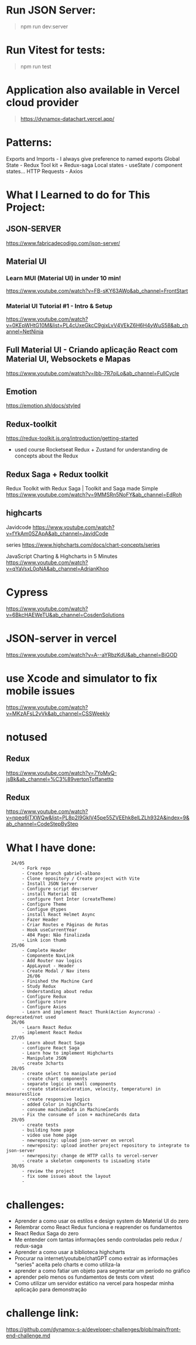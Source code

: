 # Run JSON Server:
> npm run dev:server

# Run Vitest for tests:
> npm run test

# Application also available in Vercel cloud provider
> https://dynamox-datachart.vercel.app/

# Patterns:
Exports and Imports - I always give preference to named exports
Global State - Redux Tool kit + Redux-saga
Local states - useState / component states...
HTTP Requests - Axios

# What I Learned to do for This Project:
  ## JSON-SERVER
  https://www.fabricadecodigo.com/json-server/

  ## Material UI

  ### Learn MUI (Material UI) in under 10 min!
  https://www.youtube.com/watch?v=FB-sKY63AWo&ab_channel=FrontStart

  ### Material UI Tutorial #1 - Intro & Setup
  https://www.youtube.com/watch?v=0KEpWHtG10M&list=PL4cUxeGkcC9gjxLvV4VEkZ6H6H4yWuS58&ab_channel=NetNinja
  
  ## Full Material UI - Criando aplicação React com Material UI, Websockets e Mapas
  https://www.youtube.com/watch?v=Ibb-7R7oiLo&ab_channel=FullCycle

  ## Emotion
  https://emotion.sh/docs/styled

  ## Redux-toolkit 
  https://redux-toolkit.js.org/introduction/getting-started
  - used course Rocketseat Redux + Zustand for understanding de concepts about the Redux

  ## Redux Saga + Redux toolkit
  Redux Toolkit with Redux Saga | Toolkit and Saga made Simple
  https://www.youtube.com/watch?v=9MMSRn5NoFY&ab_channel=EdRoh

  ## highcarts
  Javidcode
  https://www.youtube.com/watch?v=fYkAm0SZApA&ab_channel=JavidCode
  
  series
  https://www.highcharts.com/docs/chart-concepts/series
  
  JavaScript Charting & Highcharts in 5 Minutes
  https://www.youtube.com/watch?v=qYaVsxL0qNA&ab_channel=AdrianKhoo

  # Cypress
  https://www.youtube.com/watch?v=6BkcHAEWeTU&ab_channel=CosdenSolutions

  # JSON-server in vercel
  https://www.youtube.com/watch?v=A--aYRbzKdU&ab_channel=BiGOD

  # use Xcode and simulator to fix mobile issues
  https://www.youtube.com/watch?v=MKzAFsL2vVk&ab_channel=CSSWeekly


  # notused
  ## Redux
  https://www.youtube.com/watch?v=7YoMyQ-jsBk&ab_channel=%C3%89vertonToffanetto
  
  ## Redux
  https://www.youtube.com/watch?v=npeq6lTXWQw&list=PL8p2I9GklV45pe55ZVEEhk8elLZLh932A&index=9&ab_channel=CodeStepByStep

  # What I have done:
      24/05
          - Fork repo
          - Create branch gabriel-albano
          - Clone repository / Create project with Vite 
          - Install JSON Server
          - Configure script dev:server
          - install Material UI
          - configure font Inter (createTheme)
          - Configure Theme
          - Configue @types
          - install React Helmet Async
          - Fazer Header
          - Criar Routes e Páginas de Rotas
          - Hook useCurrentYear
          - 404 Page: Não finalizada
          - Link icon thumb
      25/06
          - Complete Header
          - Componente NavLink
          - Add Router nav logics
          - AppLayout - Header
          - Create Modal / Nav itens 
            26/06
          - Finished the Machine Card
          - Study Redux 
          - Understanding about redux
          - Configure Redux
          - Configure store
          - Configure Axios
          - Learn and implement React Thunk(Action Asyncrona) - deprecated/not used 
      26/06
          - Learn React Redux
          - implement React Redux
      27/05
          - Learn about React Saga
          - configure React Saga
          - Learn how to implement Highcharts
          - Manipulate JSON
          - create 3charts
      28/05
          - create select to manipulate period
          - create chart components
          - separate logic in small components
          - create state(aceleration, velocity, temperature) in measuresSlice
          - create responsive logics
          - added Color in highCharts
          - consume machineData in MachineCards
          - Fix the consume of icon + machineCards data
      29/05
          - create tests
          - building home page
          - video use home page
          - newreposity: upload json-server on vercel
          - newreposity: upload another project repository to integrate to json-server
          - newreposity: change de HTTP calls to vercel-server
          - create a skeleton components to isLoading state
      30/05
          - review the project
          - fix some issues about the layout
          -

  # challenges:
  - Aprender a como usar os estilos e design system do Material UI do zero
  - Relembrar como React Redux funciona e reaprender os fundamentos
  - React Redux Saga do zero
  - Me entender com tantas informações sendo controladas pelo redux / redux-saga
  - Aprender a como usar a biblioteca highcharts
  - Procurar na internet/youtube/chatGPT como extrair as informações "series" aceita pelo charts e como utiliza-la 
  - aprender a como fatiar um objeto para segmentar um período no gráfico
  - aprender pelo menos os fundamentos de tests com vitest
  - Como utilizar um servidor estático na vercel para hospedar minha aplicação para demonstração


# challenge link:
https://github.com/dynamox-s-a/developer-challenges/blob/main/front-end-challenge.md


